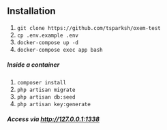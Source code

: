 ## Installation
1. `git clone https://github.com/tsparksh/oxem-test`
2. `cp .env.example .env`
3. `docker-compose up -d`
4. `docker-compose exec app bash`

##### Inside a container
1. `composer install`
2. `php artisan migrate`
3. `php artisan db:seed`
4. `php artisan key:generate`

##### Access via http://127.0.0.1:1338
